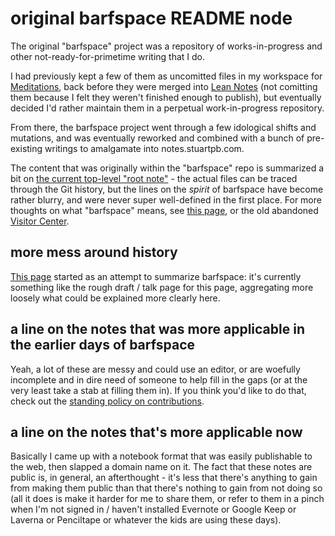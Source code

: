 # original barfspace README node

The original "barfspace" project was a repository of works-in-progress and other not-ready-for-primetime writing that I do.

I had previously kept a few of them as uncomitted files in my workspace for [Meditations][], back before they were merged into [Lean Notes][] (not comitting them because I felt they weren't finished enough to publish), but eventually decided I'd rather maintain them in a perpetual work-in-progress repository.

From there, the barfspace project went through a few idological shifts and mutations, and was eventually reworked and combined with a bunch of pre-existing writings to amalgamate into notes.stuartpb.com.

The content that was originally within the "barfspace" repo is summarized a bit on [the current top-level "root note"][root] - the actual files can be traced through the Git history, but the lines on the *spirit* of barfspace have become rather blurry, and were never super well-defined in the first place. For more thoughts on what "barfspace" means, see [this page][name explainer], or the old abandoned [Visitor Center][].

[root]: 81cde66e-d238-4fc1-8381-648a3f90537d.md
[name explainer]: f5d72b81-ccb9-45d0-8029-be70895f65ca.md
[Visitor Center]: 434dd429-b16d-4924-996f-aaf2ebff29ef.md

## more mess around history

[This page][history] started as an attempt to summarize barfspace: it's currently something like the rough draft / talk page for this page, aggregating more loosely what could be explained more clearly here.

[history]: 0621dc44-9276-47ef-877b-56756163e04f.md

## a line on the notes that was more applicable in the earlier days of barfspace

Yeah, a lot of these are messy and could use an editor, or are woefully incomplete and in dire need of someone to help fill in the gaps (or at the very least take a stab at filling them in). If you think you'd like to do that, check out the [standing policy on contributions][contributions].

[Lean Notes]: f00c3d23-8848-4bb4-8d7a-d009f7344374.md
[Meditations]: 8f2359ae-186f-4878-b5e5-33f3c177e6fc.md
[contributions]: 5b5e1a92-bd30-4827-9196-48a9c07c165a.md

## a line on the notes that's more applicable now

Basically I came up with a notebook format that was easily publishable to the web, then slapped a domain name on it. The fact that these notes are public is, in general, an afterthought - it's less that there's anything to gain from making them public than that there's nothing to gain from not doing so (all it does is make it harder for me to share them, or refer to them in a pinch when I'm not signed in / haven't installed Evernote or Google Keep or Laverna or Penciltape or whatever the kids are using these days).
